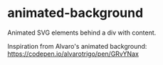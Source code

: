 # animated-background
Animated SVG elements behind a div with content.

Inspiration from Alvaro's animated background: https://codepen.io/alvarotrigo/pen/GRvYNax
